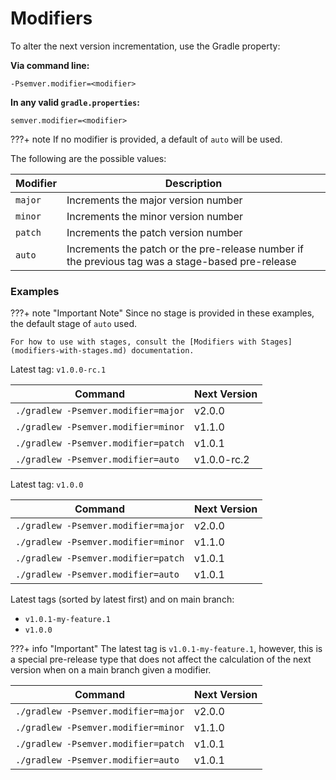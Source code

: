 # Modifiers

To alter the next version incrementation, use the Gradle
property: 

**Via command line:**
```shell
-Psemver.modifier=<modifier>
```

**In any valid `gradle.properties`:**
```properties
semver.modifier=<modifier>
```

???+ note
    If no modifier is provided, a default of `auto` will be used.

The following are the possible values:

| Modifier | Description                                                                                      |
|----------|--------------------------------------------------------------------------------------------------|
| `major`  | Increments the major version number                                                              |
| `minor`  | Increments the minor version number                                                              |
| `patch`  | Increments the patch version number                                                              |
| `auto`   | Increments the patch or the pre-release number if the previous tag was a stage-based pre-release |

### Examples

???+ note "Important Note"
    Since no stage is provided in these examples, the default stage of `auto`
    used.

    For how to use with stages, consult the [Modifiers with Stages](modifiers-with-stages.md) documentation.

Latest tag: `v1.0.0-rc.1`

| Command                             | Next Version |
|-------------------------------------|--------------|
| `./gradlew -Psemver.modifier=major` | v2.0.0       |
| `./gradlew -Psemver.modifier=minor` | v1.1.0       |
| `./gradlew -Psemver.modifier=patch` | v1.0.1       |
| `./gradlew -Psemver.modifier=auto`  | v1.0.0-rc.2  |

Latest tag: `v1.0.0`

| Command                             | Next Version |
|-------------------------------------|--------------|
| `./gradlew -Psemver.modifier=major` | v2.0.0       |
| `./gradlew -Psemver.modifier=minor` | v1.1.0       |
| `./gradlew -Psemver.modifier=patch` | v1.0.1       |
| `./gradlew -Psemver.modifier=auto`  | v1.0.1       |

Latest tags (sorted by latest first) and on main branch:

- `v1.0.1-my-feature.1`
- `v1.0.0`

???+ info "Important"
    The latest tag is `v1.0.1-my-feature.1`, however, this is a special
    pre-release type that does not affect the calculation of the
    next version when on a main branch given a modifier.

| Command                             | Next Version |
|-------------------------------------|--------------|
| `./gradlew -Psemver.modifier=major` | v2.0.0       |
| `./gradlew -Psemver.modifier=minor` | v1.1.0       |
| `./gradlew -Psemver.modifier=patch` | v1.0.1       |
| `./gradlew -Psemver.modifier=auto`  | v1.0.1       |


